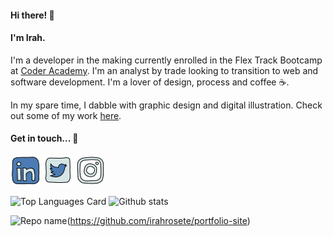 #### Hi there! 👋 

#### I'm Irah.

I'm a developer in the making currently enrolled in the Flex Track Bootcamp at [Coder Academy](https://coderacademy.edu.au/).
I'm an analyst by trade looking to transition to web and software development. I'm a lover of design, process and coffee :coffee:.

In my spare time, I dabble with graphic design and digital illustration. Check out some of my work [here](https://www.instagram.com/ir.dsgns/).

#### Get in touch... 💬
[<img src="linkedin.png">](https://www.linkedin.com/in/irahlillenrosete/) [<img src="twitter.png">](https://twitter.com/IrahRosete) [<img src="instagram.png">](https://www.instagram.com/ir.dsgns/)

<!--
**irahrosete/irahrosete** is a ✨ _special_ ✨ repository because its `README.md` (this file) appears on your GitHub profile.

Here are some ideas to get you started:

- 🔭 I’m currently working on ...
- 🌱 I’m currently learning ...
- 👯 I’m looking to collaborate on ...
- 🤔 I’m looking for help with ...
- 💬 Ask me about ...
- 📫 How to reach me: ...
- 😄 Pronouns: ...
- ⚡ Fun fact: ...
-->

![Top Languages Card](https://github-readme-stats.vercel.app/api/top-langs/?username=irahrosete&show_icons=true&theme=nord) 
![Github stats](https://github-readme-stats.vercel.app/api?username=irahrosete&show_icons=true&count_private=true&theme=nord)

![Repo name](https://github-readme-stats.vercel.app/api/pin/?username=irahrosete&repo=repo-name)(https://github.com/irahrosete/portfolio-site)
